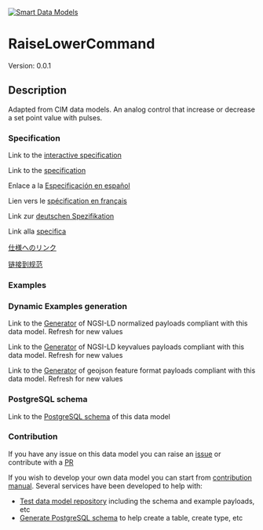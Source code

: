 [![Smart Data Models](https://smartdatamodels.org/wp-content/uploads/2022/01/SmartDataModels_logo.png "Logo")](https://smartdatamodels.org)
# RaiseLowerCommand
Version: 0.0.1

## Description 

Adapted from CIM data models. An analog control that increase or decrease a set point value with pulses.
### Specification

Link to the [interactive specification](https://swagger.lab.fiware.org/?url=https://smart-data-models.github.io/dataModel.EnergyCIM/RaiseLowerCommand/swagger.yaml)

Link to the [specification](https://github.com/smart-data-models/dataModel.EnergyCIM/blob/master/RaiseLowerCommand/doc/spec.md)

Enlace a la [Especificación en español](https://github.com/smart-data-models/dataModel.EnergyCIM/blob/master/RaiseLowerCommand/doc/spec_ES.md)

Lien vers le [spécification en français](https://github.com/smart-data-models/dataModel.EnergyCIM/blob/master/RaiseLowerCommand/doc/spec_FR.md)

Link zur [deutschen Spezifikation](https://github.com/smart-data-models/dataModel.EnergyCIM/blob/master/RaiseLowerCommand/doc/spec_DE.md)

Link alla [specifica](https://github.com/smart-data-models/dataModel.EnergyCIM/blob/master/RaiseLowerCommand/doc/spec_IT.md)

[仕様へのリンク](https://github.com/smart-data-models/dataModel.EnergyCIM/blob/master/RaiseLowerCommand/doc/spec_JA.md)

[链接到规范](https://github.com/smart-data-models/dataModel.EnergyCIM/blob/master/RaiseLowerCommand/doc/spec_ZH.md)
### Examples
### Dynamic Examples generation

Link to the [Generator](https://smartdatamodels.org/extra/ngsi-ld_generator.php?schemaUrl=https://raw.githubusercontent.com/smart-data-models/dataModel.EnergyCIM/master/RaiseLowerCommand/schema.json&email=info@smartdatamodels.org) of NGSI-LD normalized payloads compliant with this data model. Refresh for new values

Link to the [Generator](https://smartdatamodels.org/extra/ngsi-ld_generator_keyvalues.php?schemaUrl=https://raw.githubusercontent.com/smart-data-models/dataModel.EnergyCIM/master/RaiseLowerCommand/schema.json&email=info@smartdatamodels.org) of NGSI-LD keyvalues payloads compliant with this data model. Refresh for new values

Link to the [Generator](https://smartdatamodels.org/extra/geojson_features_generator.php?schemaUrl=https://raw.githubusercontent.com/smart-data-models/dataModel.EnergyCIM/master/RaiseLowerCommand/schema.json&email=info@smartdatamodels.org) of geojson feature format payloads compliant with this data model. Refresh for new values
### PostgreSQL schema

Link to the [PostgreSQL schema](https://github.com/smart-data-models/dataModel.EnergyCIM/blob/master/RaiseLowerCommand/schema.sql) of this data model
### Contribution

 If you have any issue on this data model you can raise an [issue](https://github.com/smart-data-models/dataModel.EnergyCIM/issues)  or contribute with a [PR](https://github.com/smart-data-models/dataModel.EnergyCIM/pulls)

 If you wish to develop your own data model you can start from [contribution manual](https://bit.ly/contribution_manual). Several services have been developed to help with: 
 - [Test data model repository](https://smartdatamodels.org/index.php/data-models-contribution-api/) including the schema and example payloads, etc
 - [Generate PostgreSQL schema](https://smartdatamodels.org/index.php/sql-service/) to help create a table, create type, etc